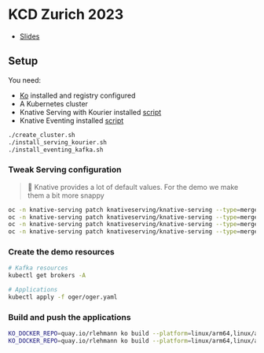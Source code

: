 # KCD Zurich 2023

* [Slides](./slides.pdf)


## Setup

You need:
* [Ko](https://github.com/ko-build/ko) installed and registry configured
* A Kubernetes cluster
* Knative Serving with Kourier installed [script](https://github.com/ReToCode/local-kind-setup)
* Knative Eventing installed [script](https://github.com/ReToCode/local-kind-setup)

```bash
./create_cluster.sh
./install_serving_kourier.sh
./install_eventing_kafka.sh
```

### Tweak Serving configuration

> 📝 Knative provides a lot of default values. For the demo we make them a bit more snappy

```bash
oc -n knative-serving patch knativeserving/knative-serving --type=merge --patch='{"spec": {"config": { "autoscaler": {"stable-window": "10s"}}}}'
oc -n knative-serving patch knativeserving/knative-serving --type=merge --patch='{"spec": {"config": { "autoscaler": {"allow-zero-initial-scale": "true"}}}}'
oc -n knative-serving patch knativeserving/knative-serving --type=merge --patch='{"spec": {"config": { "autoscaler": {"scale-to-zero-grace-period": "1s"}}}}'
oc -n knative-serving patch knativeserving/knative-serving --type=merge --patch='{"spec": {"config": { "autoscaler": {"container-concurrency-target-percentage": "0.7"}}}}'
```

### Create the demo resources

```bash
# Kafka resources
kubectl get brokers -A

# Applications
kubectl apply -f oger/oger.yaml
```

### Build and push the applications

```bash
KO_DOCKER_REPO=quay.io/rlehmann ko build --platform=linux/arm64,linux/amd64 --sbom=none -B oger
KO_DOCKER_REPO=quay.io/rlehmann ko build --platform=linux/arm64,linux/amd64 --sbom=none -B horse-jaskier
```
